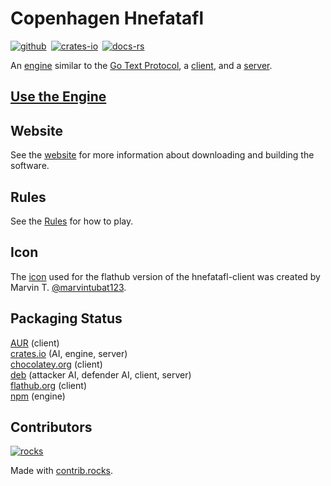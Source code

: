 # Copenhagen Hnefatafl

[![github]][github-link]&ensp;[![crates-io]][crates-io-link]&ensp;[![docs-rs]][docs-rs-link]

[github]: https://img.shields.io/badge/github-8da0cb?logo=github
[github-link]: https://github.com/dcampbell24/hnefatafl
[crates-io]: https://img.shields.io/badge/crates.io-fc8d62?logo=rust
[crates-io-link]: https://crates.io/crates/hnefatafl-copenhagen
[docs-rs]: https://img.shields.io/badge/docs.rs-66c2a5?logo=docs.rs
[docs-rs-link]: https://docs.rs/hnefatafl-copenhagen

An [engine] similar to the [Go Text Protocol], a [client], and a [server].

[engine]: https://github.com/dcampbell24/hnefatafl/blob/main/src/bin/hnefatafl-text-protocol.rs
[Go Text Protocol]: https://www.lysator.liu.se/~gunnar/gtp/gtp2-spec-draft2/gtp2-spec.html
[client]: https://github.com/dcampbell24/hnefatafl/blob/main/examples/hnefatafl-client.rs
[server]: https://github.com/dcampbell24/hnefatafl/blob/main/src/bin/hnefatafl-server-full.rs

## [Use the Engine]

[Use the Engine]: https://docs.rs/hnefatafl-copenhagen/latest/hnefatafl_copenhagen/message/enum.Message.html

## Website

See the [website](https://hnefatafl.org/) for more information about downloading
and building the software.

## Rules

See the [Rules](https://hnefatafl.org/rules.html) for how to play.

## Icon

The [icon] used for the flathub version of the hnefatafl-client was created by
Marvin T. [@marvintubat123].

[icon]: https://raw.githubusercontent.com/dcampbell24/hnefatafl/refs/heads/main/icons/king.svg
[@marvintubat123]: https://www.freelancer.com/u/marvintubat123

## Packaging Status

[AUR] (client)  
[crates.io] (AI, engine, server)  
[chocolatey.org] (client)  
[deb] (attacker AI, defender AI, client, server)  
[flathub.org] (client)  
[npm] (engine)  

[AUR]: https://aur.archlinux.org/packages/hnefatafl-copenhagen
[crates.io]: https://crates.io/crates/hnefatafl-copenhagen
[chocolatey.org]: https://community.chocolatey.org/packages/hnefatafl-copenhagen/
[deb]: https://hnefatafl.org/binaries/debian/hnefatafl-copenhagen_1.1.4-1_amd64.deb
[flathub.org]: https://flathub.org/apps/org.hnefatafl.hnefatafl_client
[npm]: https://www.npmjs.com/package/hnefatafl-copenhagen

## Contributors

[![rocks]][rocks-link]

[rocks]: https://contrib.rocks/image?repo=dcampbell24/hnefatafl
[rocks-link]: https://github.com/dcampbell24/hnefatafl/graphs/contributors

Made with [contrib.rocks](https://contrib.rocks).
